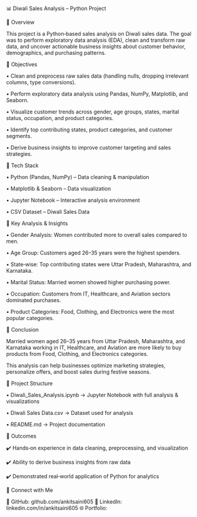 📊 Diwali Sales Analysis – Python Project


🔹 Overview


This project is a Python‑based sales analysis on Diwali sales data. The goal was to perform exploratory data analysis (EDA), clean and transform raw data, and uncover actionable business insights about customer behavior, demographics, and purchasing patterns.


🔹 Objectives


• Clean and preprocess raw sales data (handling nulls, dropping irrelevant columns, type conversions).

• Perform exploratory data analysis using Pandas, NumPy, Matplotlib, and Seaborn.

• Visualize customer trends across gender, age groups, states, marital status, occupation, and product categories.

• Identify top contributing states, product categories, and customer segments.

• Derive business insights to improve customer targeting and sales strategies.


🔹 Tech Stack


• Python (Pandas, NumPy) – Data cleaning & manipulation

• Matplotlib & Seaborn – Data visualization

• Jupyter Notebook – Interactive analysis environment

• CSV Dataset – Diwali Sales Data


🔹 Key Analysis & Insights


• Gender Analysis: Women contributed more to overall sales compared to men.

• Age Group: Customers aged 26–35 years were the highest spenders.

• State‑wise: Top contributing states were Uttar Pradesh, Maharashtra, and Karnataka.

• Marital Status: Married women showed higher purchasing power.

• Occupation: Customers from IT, Healthcare, and Aviation sectors dominated purchases.

• Product Categories: Food, Clothing, and Electronics were the most popular categories.


🔹 Conclusion


Married women aged 26–35 years from Uttar Pradesh, Maharashtra, and Karnataka working in IT, Healthcare, and Aviation are more likely to buy products from Food, Clothing, and Electronics categories.

This analysis can help businesses optimize marketing strategies, personalize offers, and boost sales during festive seasons.


🔹 Project Structure


• Diwali_Sales_Analysis.ipynb → Jupyter Notebook with full analysis & visualizations

• Diwali Sales Data.csv → Dataset used for analysis

• README.md → Project documentation


🔹 Outcomes


✔️ Hands‑on experience in data cleaning, preprocessing, and visualization

✔️ Ability to derive business insights from raw data

✔️ Demonstrated real‑world application of Python for analytics


🔗 Connect with Me


🐙 GitHub: github.com/ankitsaini605 🔗 LinkedIn: linkedin.com/in/ankitsaini605 🌐 Portfolio: 
